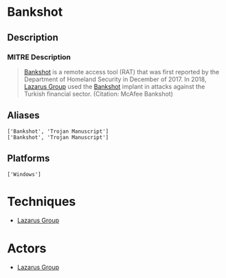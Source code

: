 
# Bankshot

## Description

### MITRE Description

> [Bankshot](https://attack.mitre.org/software/S0239) is a remote access tool (RAT) that was first reported by the Department of Homeland Security in December of 2017. In 2018, [Lazarus Group](https://attack.mitre.org/groups/G0032) used the [Bankshot](https://attack.mitre.org/software/S0239) implant in attacks against the Turkish financial sector. (Citation: McAfee Bankshot)

## Aliases

```
['Bankshot', 'Trojan Manuscript']
['Bankshot', 'Trojan Manuscript']
```

## Platforms

```
['Windows']
```

# Techniques


* [Lazarus Group](../techniques/Lazarus-Group.md)


# Actors


* [Lazarus Group](../actors/Lazarus-Group.md)

